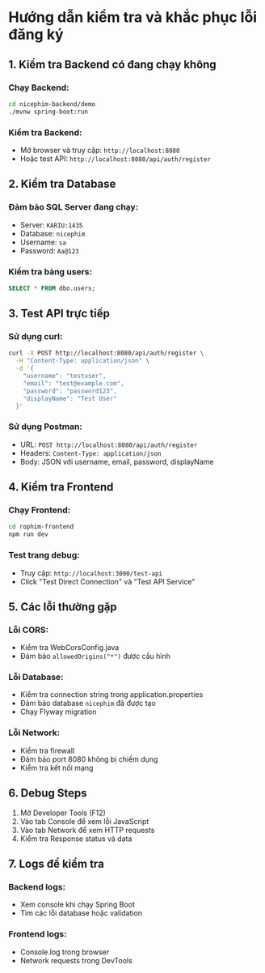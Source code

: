 # Hướng dẫn kiểm tra và khắc phục lỗi đăng ký

## 1. Kiểm tra Backend có đang chạy không

### Chạy Backend:
```bash
cd nicephim-backend/demo
./mvnw spring-boot:run
```

### Kiểm tra Backend:
- Mở browser và truy cập: `http://localhost:8080`
- Hoặc test API: `http://localhost:8080/api/auth/register`

## 2. Kiểm tra Database

### Đảm bảo SQL Server đang chạy:
- Server: `KARIU:1435`
- Database: `nicephim`
- Username: `sa`
- Password: `Aa@123`

### Kiểm tra bảng users:
```sql
SELECT * FROM dbo.users;
```

## 3. Test API trực tiếp

### Sử dụng curl:
```bash
curl -X POST http://localhost:8080/api/auth/register \
  -H "Content-Type: application/json" \
  -d '{
    "username": "testuser",
    "email": "test@example.com",
    "password": "password123",
    "displayName": "Test User"
  }'
```

### Sử dụng Postman:
- URL: `POST http://localhost:8080/api/auth/register`
- Headers: `Content-Type: application/json`
- Body: JSON với username, email, password, displayName

## 4. Kiểm tra Frontend

### Chạy Frontend:
```bash
cd rophim-frontend
npm run dev
```

### Test trang debug:
- Truy cập: `http://localhost:3000/test-api`
- Click "Test Direct Connection" và "Test API Service"

## 5. Các lỗi thường gặp

### Lỗi CORS:
- Kiểm tra WebCorsConfig.java
- Đảm bảo `allowedOrigins("*")` được cấu hình

### Lỗi Database:
- Kiểm tra connection string trong application.properties
- Đảm bảo database `nicephim` đã được tạo
- Chạy Flyway migration

### Lỗi Network:
- Kiểm tra firewall
- Đảm bảo port 8080 không bị chiếm dụng
- Kiểm tra kết nối mạng

## 6. Debug Steps

1. Mở Developer Tools (F12)
2. Vào tab Console để xem lỗi JavaScript
3. Vào tab Network để xem HTTP requests
4. Kiểm tra Response status và data

## 7. Logs để kiểm tra

### Backend logs:
- Xem console khi chạy Spring Boot
- Tìm các lỗi database hoặc validation

### Frontend logs:
- Console.log trong browser
- Network requests trong DevTools


